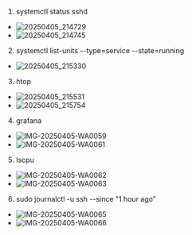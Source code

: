 1. systemctl status sshd
- ![20250405_214729](https://github.com/user-attachments/assets/523ba310-c0f2-4e22-9f68-b232e15ae1e3)
- ![20250405_214745](https://github.com/user-attachments/assets/8140825e-a4c9-43ba-9e21-632487e5320d)
2. systemctl list-units --type=service --state=running
- ![20250405_215330](https://github.com/user-attachments/assets/5d83bc7c-40f1-4dc2-a614-9f99e21b0cd3)
3. htop
- ![20250405_215531](https://github.com/user-attachments/assets/bd4a01cf-aa26-4a6f-9857-8c227acc6f70)
- ![20250405_215754](https://github.com/user-attachments/assets/37eafa3a-c4c3-4f28-98a5-cdb53dd07292)
4. grafana
- ![IMG-20250405-WA0059](https://github.com/user-attachments/assets/3f2f9284-053f-4925-b1dd-d6a83a711fda)
- ![IMG-20250405-WA0061](https://github.com/user-attachments/assets/1ecba82c-c8d4-484e-970c-305b53215053)
5. lscpu
- ![IMG-20250405-WA0062](https://github.com/user-attachments/assets/20692b9e-8922-48e1-9125-97ed0d2a8476)
- ![IMG-20250405-WA0063](https://github.com/user-attachments/assets/24391729-1910-4fb4-b800-0371bf4fd47f)
6. sudo journalctl -u ssh --since "1 hour ago"
- ![IMG-20250405-WA0065](https://github.com/user-attachments/assets/67388b95-a715-473c-842f-acfdbe2f1a98)
- ![IMG-20250405-WA0066](https://github.com/user-attachments/assets/8e629e92-36d4-42dc-bd0f-1377afae84c3)
